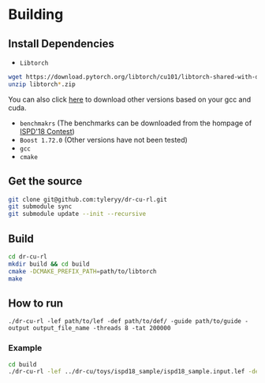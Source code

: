 # Building
## Install Dependencies
* `Libtorch`

```bash
wget https://download.pytorch.org/libtorch/cu101/libtorch-shared-with-deps-1.4.0.zip
unzip libtorch*.zip
```

You can also click [here](https://pytorch.org/get-started/locally) to download other versions based on your gcc and cuda.

* `benchmakrs` (The benchmarks can be downloaded from the hompage of [ISPD'18 Contest](http://www.ispd.cc/contests/18/#benchmarks))
* `Boost 1.72.0` (Other versions have not been tested)
* `gcc`
* `cmake`
## Get the source
```bash
git clone git@github.com:tyleryy/dr-cu-rl.git
git submodule sync
git submodule update --init --recursive
```
## Build
```bash
cd dr-cu-rl
mkdir build && cd build
cmake -DCMAKE_PREFIX_PATH=path/to/libtorch
make
```
## How to run
```
./dr-cu-rl -lef path/to/lef -def path/to/def/ -guide path/to/guide -output output_file_name -threads 8 -tat 200000
```
### Example
```bash
cd build
./dr-cu-rl -lef ../dr-cu/toys/ispd18_sample/ispd18_sample.input.lef -def ../dr-cu/toys/ispd18_sample/ispd18_sample.input.def -guide ../dr-cu/toys/ispd18_sample/ispd18_sample.input.guide -output ispd18_sample.solution.def -threads 8 -tat 200000
```

